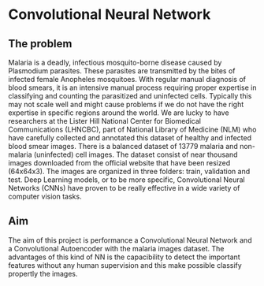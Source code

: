# Convolutional Neural Network


## The problem

Malaria is a deadly, infectious mosquito-borne disease caused by Plasmodium parasites. These parasites are transmitted by the bites of infected female Anopheles mosquitoes. With regular manual diagnosis of blood smears, it is an intensive manual process requiring proper expertise in classifying and counting the parasitized and uninfected cells. Typically this may not scale well and might cause problems if we do not have the right expertise in specific regions around the world. We are lucky to have researchers at the Lister Hill National Center for Biomedical Communications (LHNCBC), part of National Library of Medicine (NLM) who have carefully collected and annotated this dataset of healthy and infected blood smear images. There is a balanced dataset of 13779 malaria and non-malaria (uninfected) cell images. The dataset consist of near thousand images downloaded from the official website that have been resized (64x64x3). The images are organized in three folders: train, validation and test. Deep Learning models, or to be more specific, Convolutional Neural Networks (CNNs) have proven to be really effective in a wide variety of computer vision tasks.

## Aim

The aim of this project is performance a Convolutional Neural Network and a Convolutional Autoencoder with the malaria images dataset. The advantages of this kind of NN is the capacibility to detect the important features without any human supervision and this make possible classify propertly the images.
